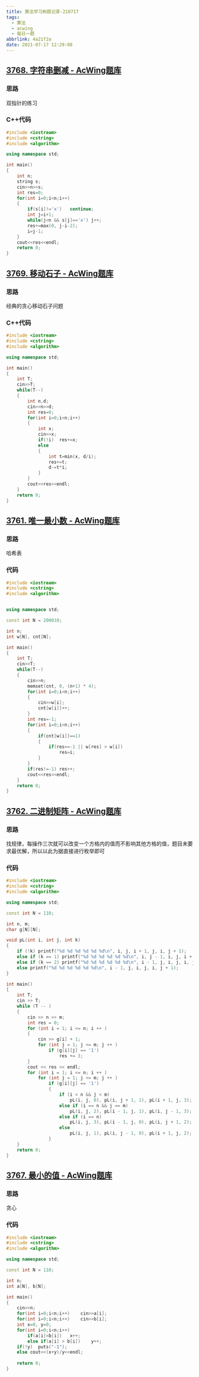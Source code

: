 ```yaml
---
title: 算法学习刷题记录-210717
tags:
  - 算法
  - acwing
  - 每日一题
abbrlink: 4a21f2a
date: 2021-07-17 12:29:08
---
```


## [3768. 字符串删减 - AcWing题库](https://www.acwing.com/problem/content/3771/)

### 思路

双指针的练习

### C++代码

```c++
#include <iostream>
#include <cstring>
#include <algorithm>

using namespace std;

int main()
{
    int n;
    string s;
    cin>>n>>s;
    int res=0;
    for(int i=0;i<n;i++)
    {
        if(s[i]!='x')   continue;
        int j=i+1;
        while(j<n && s[j]=='x') j++;
        res+=max(0, j-i-2);
        i=j-1;
    }
    cout<<res<<endl;
    return 0;
}
```

## [3769. 移动石子 - AcWing题库](https://www.acwing.com/problem/content/3772/)

### 思路

经典的贪心移动石子问题

### C++代码

```c++
#include <iostream>
#include <cstring>
#include <algorithm>

using namespace std;

int main()
{
    int T;
    cin>>T;
    while(T--)
    {
        int n,d;
        cin>>n>>d;
        int res=0;
        for(int i=0;i<n;i++)
        {
            int x;
            cin>>x;
            if(!i)  res+=x;
            else
            {
                int t=min(x, d/i);
                res+=t;
                d-=t*i;
            }
        }
        cout<<res<<endl;
    }
    return 0;
}
```

## [3761. 唯一最小数 - AcWing题库](https://www.acwing.com/problem/content/description/3764/)

### 思路

哈希表

### 代码

```c++
#include <iostream>
#include <cstring>
#include <algorithm>


using namespace std;

const int N = 200010;

int n;
int w[N], cnt[N];

int main()
{
    int T;
    cin>>T;
    while(T--)
    {
        cin>>n;
        memset(cnt, 0, (n+1) * 4);
        for(int i=0;i<n;i++)
        {
            cin>>w[i];
            cnt[w[i]]++;
        }
        int res=-1;
        for(int i=0;i<n;i++)
        {
            if(cnt[w[i]]==1)
            {
                if(res==-1 || w[res] > w[i])
                    res=i;
            }
        }
        if(res!=-1) res++;
        cout<<res<<endl;
    }
    return 0;
}
```

## [3762. 二进制矩阵 - AcWing题库](https://www.acwing.com/problem/content/3765/)

### 思路

找规律，每操作三次就可以改变一个方格内的值而不影响其他方格的值，题目未要求最优解，所以以此为据直接进行枚举即可

### 代码

```c++
#include <iostream>
#include <cstring>
#include <algorithm>

using namespace std;

const int N = 110;

int n, m;
char g[N][N];

void pL(int i, int j, int k)
{
    if (!k) printf("%d %d %d %d %d %d\n", i, j, i + 1, j, i, j + 1);
    else if (k == 1) printf("%d %d %d %d %d %d\n", i, j - 1, i, j, i + 1, j);
    else if (k == 2) printf("%d %d %d %d %d %d\n", i - 1, j, i, j, i, j - 1);
    else printf("%d %d %d %d %d %d\n", i - 1, j, i, j, i, j + 1);
}

int main()
{
    int T;
    cin >> T;
    while (T -- )
    {
        cin >> n >> m;
        int res = 0;
        for (int i = 1; i <= n; i ++ )
        {
            cin >> g[i] + 1;
            for (int j = 1; j <= m; j ++ )
                if (g[i][j] == '1')
                    res += 3;
        }
        cout << res << endl;
        for (int i = 1; i <= n; i ++ )
            for (int j = 1; j <= m; j ++ )
                if (g[i][j] == '1')
                {
                    if (i < n && j < m)
                        pL(i, j, 0), pL(i, j + 1, 1), pL(i + 1, j, 3);
                    else if (i == n && j == m)
                        pL(i, j, 2), pL(i - 1, j, 1), pL(i, j - 1, 3);
                    else if (i == n)
                        pL(i, j, 3), pL(i - 1, j, 0), pL(i, j + 1, 2);
                    else
                        pL(i, j, 1), pL(i, j - 1, 0), pL(i + 1, j, 2);
                }
    }
    return 0;
}
```

## [3767. 最小的值 - AcWing题库](https://www.acwing.com/problem/content/3770/)

### 思路

贪心

### 代码

```c++
#include <iostream>
#include <cstring>
#include <algorithm>

using namespace std;

const int N = 110;

int n;
int a[N], b[N];

int main()
{
    cin>>n;
    for(int i=0;i<n;i++)    cin>>a[i];
    for(int i=0;i<n;i++)    cin>>b[i];
    int x=0, y=0;
    for(int i=0;i<n;i++)
        if(a[i]<b[i])   x++;
        else if(a[i] > b[i])    y++;
    if(!y)  puts("-1");
    else cout<<(x+y)/y<<endl;
    
    return 0;
}
```


